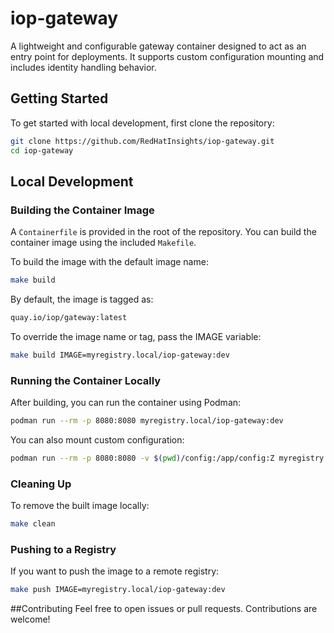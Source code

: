 # iop-gateway

A lightweight and configurable gateway container designed to act as an entry point for deployments. It supports custom configuration mounting and includes identity handling behavior.

## Getting Started

To get started with local development, first clone the repository:

```bash
git clone https://github.com/RedHatInsights/iop-gateway.git
cd iop-gateway
```

## Local Development

### Building the Container Image

A `Containerfile` is provided in the root of the repository. You can build the container image using the included `Makefile`.

To build the image with the default image name:

```bash
make build
```
By default, the image is tagged as:

```bash
quay.io/iop/gateway:latest
```

To override the image name or tag, pass the IMAGE variable:

```bash
make build IMAGE=myregistry.local/iop-gateway:dev
```

### Running the Container Locally
After building, you can run the container using Podman:

```bash
podman run --rm -p 8080:8080 myregistry.local/iop-gateway:dev
```

You can also mount custom configuration:

```bash
podman run --rm -p 8080:8080 -v $(pwd)/config:/app/config:Z myregistry.local/iop-gateway:dev
```

### Cleaning Up
To remove the built image locally:

```bash
make clean
```

### Pushing to a Registry
If you want to push the image to a remote registry:

```bash
make push IMAGE=myregistry.local/iop-gateway:dev
```

##Contributing
Feel free to open issues or pull requests. Contributions are welcome!
